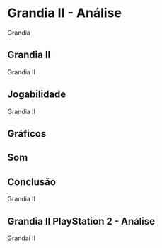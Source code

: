 ---
---

# Grandia II - Análise

Grandia

## Grandia II

Grandia II

## Jogabilidade

Grandia II

## Gráficos


## Som

## Conclusão

Grandia II

## Grandia II PlayStation 2 - Análise

Grandai II
